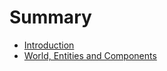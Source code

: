 # Summary

- [Introduction](./01_introduction.md)
- [World, Entities and Components](./02_world_entities_and_components.md)
